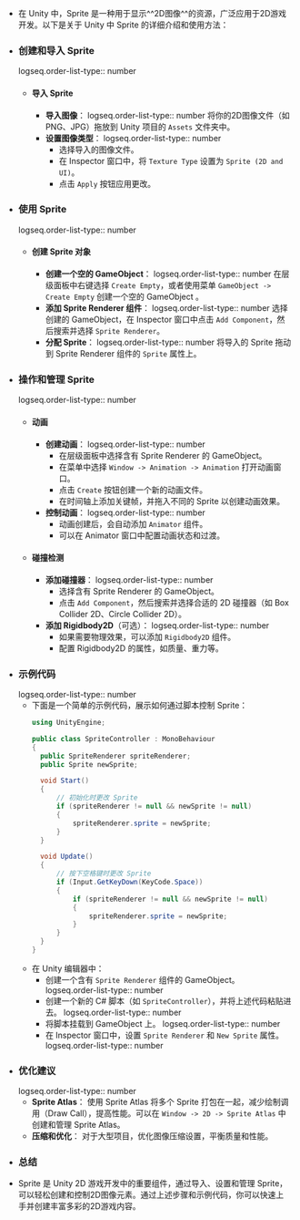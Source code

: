 - 在 Unity 中，Sprite 是一种用于显示^^2D图像^^的资源，广泛应用于2D游戏开发。以下是关于 Unity 中 Sprite 的详细介绍和使用方法：
- ### 创建和导入 Sprite 
  logseq.order-list-type:: number
	- #### 导入 Sprite
		- **导入图像**：
		  logseq.order-list-type:: number
		  将你的2D图像文件（如 PNG、JPG）拖放到 Unity 项目的 `Assets` 文件夹中。
		- **设置图像类型**：
		  logseq.order-list-type:: number
			- 选择导入的图像文件。
			- 在 Inspector 窗口中，将 `Texture Type` 设置为 `Sprite (2D and UI)`。
			- 点击 `Apply` 按钮应用更改。
- ### 使用 Sprite 
  logseq.order-list-type:: number
	- #### 创建 Sprite 对象
		- **创建一个空的 GameObject**：
		  logseq.order-list-type:: number
		  在层级面板中右键选择 `Create Empty`，或者使用菜单 `GameObject -> Create Empty` 创建一个空的 GameObject 。
		- **添加 Sprite Renderer 组件**：
		  logseq.order-list-type:: number
		  选择创建的 GameObject，在 Inspector 窗口中点击 `Add Component`，然后搜索并选择 `Sprite Renderer`。
		- **分配 Sprite**：
		  logseq.order-list-type:: number
		  将导入的 Sprite 拖动到 Sprite Renderer 组件的 `Sprite` 属性上。
- ### 操作和管理 Sprite 
  logseq.order-list-type:: number
	- #### 动画
		- **创建动画**：
		  logseq.order-list-type:: number
			- 在层级面板中选择含有 Sprite Renderer 的 GameObject。
			- 在菜单中选择 `Window -> Animation -> Animation` 打开动画窗口。
			- 点击 `Create` 按钮创建一个新的动画文件。
			- 在时间轴上添加关键帧，并拖入不同的 Sprite 以创建动画效果。
		- **控制动画**：
		  logseq.order-list-type:: number
			- 动画创建后，会自动添加 `Animator` 组件。
			- 可以在 Animator 窗口中配置动画状态和过渡。
	- #### 碰撞检测
		- **添加碰撞器**：
		  logseq.order-list-type:: number
			- 选择含有 Sprite Renderer 的 GameObject。
			- 点击 `Add Component`，然后搜索并选择合适的 2D 碰撞器（如 Box Collider 2D、Circle Collider 2D）。
		- **添加 Rigidbody2D**（可选）：
		  logseq.order-list-type:: number
			- 如果需要物理效果，可以添加 `Rigidbody2D` 组件。
			- 配置 Rigidbody2D 的属性，如质量、重力等。
- ### 示例代码 
  logseq.order-list-type:: number
	- 下面是一个简单的示例代码，展示如何通过脚本控制 Sprite：
	  ```csharp
	  using UnityEngine;
	  
	  public class SpriteController : MonoBehaviour
	  {
	    public SpriteRenderer spriteRenderer;
	    public Sprite newSprite;
	  
	    void Start()
	    {
	        // 初始化时更改 Sprite
	        if (spriteRenderer != null && newSprite != null)
	        {
	            spriteRenderer.sprite = newSprite;
	        }
	    }
	  
	    void Update()
	    {
	        // 按下空格键时更改 Sprite
	        if (Input.GetKeyDown(KeyCode.Space))
	        {
	            if (spriteRenderer != null && newSprite != null)
	            {
	                spriteRenderer.sprite = newSprite;
	            }
	        }
	    }
	  }
	  ```
	- 在 Unity 编辑器中：
		- 创建一个含有 `Sprite Renderer` 组件的 GameObject。
		  logseq.order-list-type:: number
		- 创建一个新的 C# 脚本（如 `SpriteController`），并将上述代码粘贴进去。
		  logseq.order-list-type:: number
		- 将脚本挂载到 GameObject 上。
		  logseq.order-list-type:: number
		- 在 Inspector 窗口中，设置 `Sprite Renderer` 和 `New Sprite` 属性。
		  logseq.order-list-type:: number
- ### 优化建议 
  logseq.order-list-type:: number
	- **Sprite Atlas**：
	  使用 Sprite Atlas 将多个 Sprite 打包在一起，减少绘制调用（Draw Call），提高性能。可以在 `Window -> 2D -> Sprite Atlas` 中创建和管理 Sprite Atlas。
	- **压缩和优化**：
	  对于大型项目，优化图像压缩设置，平衡质量和性能。
- ### 总结
- Sprite 是 Unity 2D 游戏开发中的重要组件，通过导入、设置和管理 Sprite，可以轻松创建和控制2D图像元素。通过上述步骤和示例代码，你可以快速上手并创建丰富多彩的2D游戏内容。
  <!--Converted by ToLogseq-->